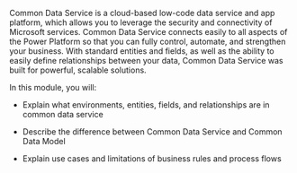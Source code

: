 Common Data Service is a cloud-based low-code data service and app platform, which allows you to leverage the security and connectivity of Microsoft services. Common Data Service connects easily to all aspects of the Power Platform so that you can fully control, automate, and strengthen your business. With standard entities and fields, as well as the ability to easily define relationships between your data, Common Data Service was built for powerful, scalable solutions.

In this module, you will:

- Explain what environments, entities, fields, and relationships are in common data service

- Describe the difference between Common Data Service and Common Data Model

- Explain use cases and limitations of business rules and process flows

